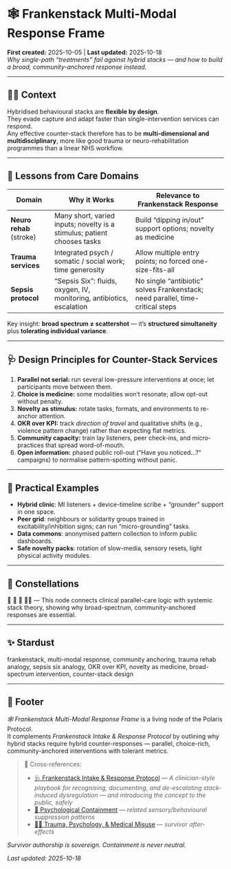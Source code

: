 # 🕸️ Frankenstack Multi-Modal Response Frame  
**First created:** 2025-10-05 | **Last updated:** 2025-10-18  
*Why single-path “treatments” fail against hybrid stacks — and how to build a broad, community-anchored response instead.*

---

## 🧟‍♀️ Context  
Hybridised behavioural stacks are **flexible by design**.  
They evade capture and adapt faster than single-intervention services can respond.  
Any effective counter-stack therefore has to be **multi-dimensional and multidisciplinary**, more like good trauma or neuro-rehabilitation programmes than a linear NHS workflow.

---

## 🧰 Lessons from Care Domains  

| Domain | Why it Works | Relevance to Frankenstack Response |
|--------|--------------|------------------------------------|
| **Neuro rehab** (stroke) | Many short, varied inputs; novelty is a stimulus; patient chooses tasks | Build “dipping in/out” support options; novelty as medicine |
| **Trauma services** | Integrated psych / somatic / social work; time generosity | Allow multiple entry points; no forced one-size-fits-all |
| **Sepsis protocol** | “Sepsis Six”: fluids, oxygen, IV, monitoring, antibiotics, escalation | No single “antibiotic” solves Frankenstack; need parallel, time-critical steps |

Key insight: **broad spectrum ≠ scattershot** — it’s **structured simultaneity** plus **tolerating individual variance**.

---

## 🩺 Design Principles for Counter-Stack Services  

1. **Parallel not serial:** run several low-pressure interventions at once; let participants move between them.  
2. **Choice is medicine:** some modalities won’t resonate; allow opt-out without penalty.  
3. **Novelty as stimulus:** rotate tasks, formats, and environments to re-anchor attention.  
4. **OKR over KPI:** track *direction of travel* and qualitative shifts (e.g., violence pattern change) rather than expecting flat metrics.  
5. **Community capacity:** train lay listeners, peer check-ins, and micro-practices that spread word-of-mouth.  
6. **Open information:** phased public roll-out (“Have you noticed…?” campaigns) to normalise pattern-spotting without panic.

---

## 🧠 Practical Examples  

- **Hybrid clinic**: MI listeners + device-timeline scribe + “grounder” support in one space.  
- **Peer grid**: neighbours or solidarity groups trained in excitability/inhibition signs; can run “micro-grounding” tasks.  
- **Data commons**: anonymised pattern collection to inform public dashboards.  
- **Safe novelty packs**: rotation of slow-media, sensory resets, light physical activity modules.  

---

## 🌌 Constellations  
🧿 🧠 🪬 🧟‍♀️ — This node connects clinical parallel-care logic with systemic stack theory, showing why broad-spectrum, community-anchored responses are essential.

---

## ✨ Stardust  
frankenstack, multi-modal response, community anchoring, trauma rehab analogy, sepsis six analogy, OKR over KPI, novelty as medicine, broad-spectrum intervention, counter-stack design

---

## 🏮 Footer  
*🕸️ Frankenstack Multi-Modal Response Frame* is a living node of the Polaris Protocol.  
It complements *Frankenstack Intake & Response Protocol* by outlining why hybrid stacks require hybrid counter-responses — parallel, choice-rich, community-anchored interventions with tolerant metrics.  

> 📡 Cross-references:
> 
> - [🩺 Frankenstack Intake & Response Protocol](./🩺_frankenstack_intake_and_response_protocol.md) — *A clinician-style playbook for recognising, documenting, and de-escalating stack-induced dysregulation — and introducing the concept to the public, safely*    
> - [🧠 Psychological Containment](../../../../../Metadata_Sabotage_Network/Narrative_And_Psych_Ops/🧠_Psychological_Containment/README.md) — *related sensory/behavioural suppression patterns*  
> - [🐦‍🔥 Trauma, Psychology, & Medical Misuse](../../../🫀_Our_Hearts_Our_Minds/🐦‍🔥_Trauma_Psychology_Medical_Misuse/README.md) — *survivor after-effects*  

*Survivor authorship is sovereign. Containment is never neutral.*  

_Last updated: 2025-10-18_
